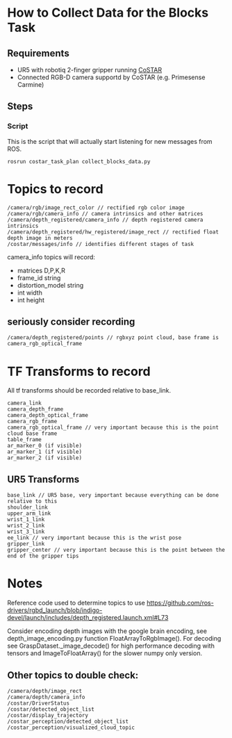 
# How to Collect Data for the Blocks Task

## Requirements

  - UR5 with robotiq 2-finger gripper running [CoSTAR](http://github.com/cpaxton/costar_stack)
  - Connected RGB-D camera supportd by CoSTAR (e.g. Primesense Carmine)

## Steps

### Script

This is the script that will actually start listening for new messages from ROS.

```
rosrun costar_task_plan collect_blocks_data.py
```

# Topics to record


    /camera/rgb/image_rect_color // rectified rgb color image
    /camera/rgb/camera_info // camera intrinsics and other matrices
    /camera/depth_registered/camera_info // depth registered camera intrinsics
    /camera/depth_registered/hw_registered/image_rect // rectified float depth image in meters
    /costar/messages/info // identifies different stages of task

camera_info topics will record:

 - matrices D,P,K,R
 - frame_id string
 - distortion_model string
 - int width
 - int height

## seriously consider recording

    /camera/depth_registered/points // rgbxyz point cloud, base frame is camera_rgb_optical_frame

# TF Transforms to record

All tf transforms should be recorded relative to base_link.

    camera_link
    camera_depth_frame
    camera_depth_optical_frame
    camera_rgb_frame
    camera_rgb_optical_frame // very important because this is the point cloud base frame
    table_frame
    ar_marker_0 (if visible)
    ar_marker_1 (if visible)
    ar_marker_2 (if visible)

## UR5 Transforms

    base_link // UR5 base, very important because everything can be done relative to this
    shoulder_link
    upper_arm_link
    wrist_1_link
    wrist_2_link
    wrist_3_link
    ee_link // very important because this is the wrist pose
    gripper_link
    gripper_center // very important because this is the point between the end of the gripper tips


# Notes

Reference code used to determine topics to use https://github.com/ros-drivers/rgbd_launch/blob/indigo-devel/launch/includes/depth_registered.launch.xml#L73

Consider encoding depth images with the google brain encoding, see depth_image_encoding.py function FloatArrayToRgbImage().
For decoding see GraspDataset._image_decode() for high performance decoding with tensors and ImageToFloatArray() for the slower numpy only version.

## Other topics to double check:

    /camera/depth/image_rect
    /camera/depth/camera_info
    /costar/DriverStatus
    /costar/detected_object_list
    /costar/display_trajectory
    /costar_perception/detected_object_list
    /costar_perception/visualized_cloud_topic
